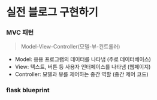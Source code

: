 # 실전 블로그 구현하기

### MVC 패턴

> Model-View-Controller(모델-뷰-컨트롤러)

- Model: 응용 프로그램의 데이터를 나타냄 (주로 데이터베이스)
- View: 텍스트, 버튼 등 사용자 인터페이스를 나타냄 (웹페이지)
- Controller: 모델과 뷰를 제어하는 중간 역할 (중간 제어 코드)

 ### flask blueprint

